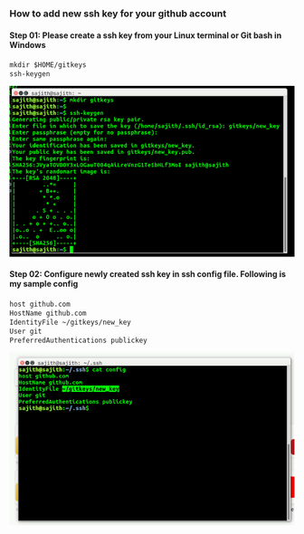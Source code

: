 ### How to add new ssh key for your github account
#### Step 01: Please create a ssh key from your Linux terminal or Git bash in Windows 
```
mkdir $HOME/gitkeys
ssh-keygen
```
![](images/create-key.png)

#### Step 02: Configure newly created ssh key in ssh config file. Following is my sample config
```
host github.com
HostName github.com
IdentityFile ~/gitkeys/new_key
User git
PreferredAuthentications publickey
```
![](images/config-git.png)
